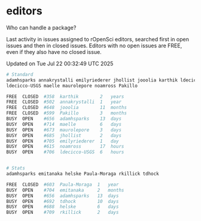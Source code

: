 # editors

Who can handle a package?

Last activity in issues assigned to rOpenSci editors, searched first in open
issues and then in closed issues. Editors with no open issues are FREE, even if
they also have no closed issue.


Updated on Tue Jul 22 00:32:49 UTC 2025

```bash
# Standard
adamhsparks annakrystalli emilyriederer jhollist jooolia karthik ldecicco
ldecicco-USGS maelle maurolepore noamross Pakillo

FREE  CLOSED  #358  karthik        2   years
FREE  CLOSED  #502  annakrystalli  1   year
FREE  CLOSED  #648  jooolia        11  months
FREE  CLOSED  #599  Pakillo        3   months
BUSY  OPEN    #656  adamhsparks    13  days
BUSY  OPEN    #714  maelle         6   days
BUSY  OPEN    #673  maurolepore    3   days
BUSY  OPEN    #685  jhollist       2   days
BUSY  OPEN    #705  emilyriederer  1   day
BUSY  OPEN    #615  noamross       17  hours
BUSY  OPEN    #706  ldecicco-USGS  6   hours


# Stats
adamhsparks emitanaka helske Paula-Moraga rkillick tdhock

FREE  CLOSED  #603  Paula-Moraga  1   year
BUSY  OPEN    #704  emitanaka     2   months
BUSY  OPEN    #656  adamhsparks   13  days
BUSY  OPEN    #692  tdhock        10  days
BUSY  OPEN    #688  helske        6   days
BUSY  OPEN    #709  rkillick      2   days
```
